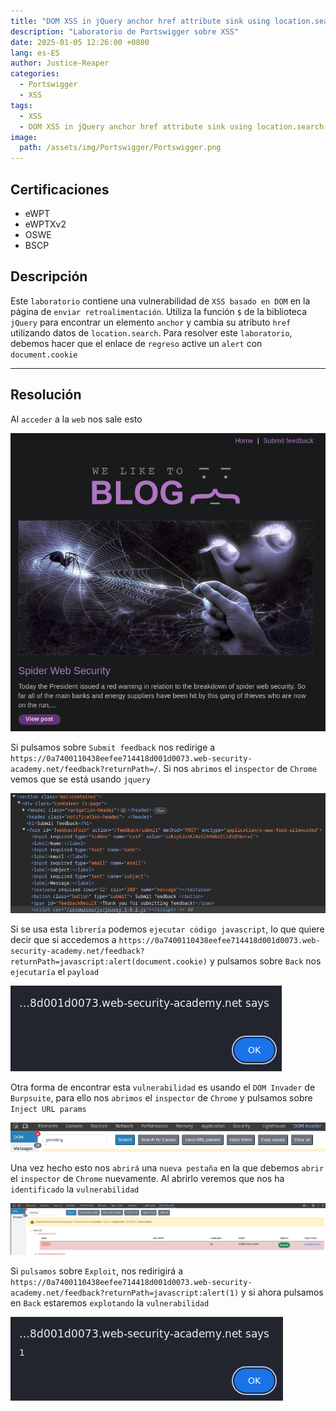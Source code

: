 ```yaml
---
title: "DOM XSS in jQuery anchor href attribute sink using location.search source"
description: "Laboratorio de Portswigger sobre XSS"
date: 2025-01-05 12:26:00 +0800
lang: es-ES
author: Justice-Reaper
categories:
  - Portswigger
  - XSS
tags:
  - XSS
  - DOM XSS in jQuery anchor href attribute sink using location.search source
image:
  path: /assets/img/Portswigger/Portswigger.png
---
```


## Certificaciones

- eWPT
- eWPTXv2
- OSWE
- BSCP
  
## Descripción

Este `laboratorio` contiene una vulnerabilidad de `XSS basado en DOM` en la página de `enviar retroalimentación`. Utiliza la función `$` de la biblioteca `jQuery` para encontrar un elemento `anchor` y cambia su atributo `href` utilizando datos de `location.search`. Para resolver este `laboratorio`, debemos hacer que el enlace de `regreso` active un `alert` con `document.cookie`

---

## Resolución

Al `acceder` a la `web` nos sale esto

![](/assets/img/XSS-Lab-5/image_1.png)

Si pulsamos sobre `Submit feedback` nos redirige a `https://0a7400110438eefee714418d001d0073.web-security-academy.net/feedback?returnPath=/`. Si nos `abrimos` el `inspector` de `Chrome` vemos que se está usando `jquery`

![](/assets/img/XSS-Lab-5/image_2.png)

Si se usa esta `librería` podemos `ejecutar código javascript`, lo que quiere decir que si accedemos a `https://0a7400110438eefee714418d001d0073.web-security-academy.net/feedback?returnPath=javascript:alert(document.cookie)` y pulsamos sobre `Back` nos `ejecutaría` el `payload`

![](/assets/img/XSS-Lab-5/image_3.png)

Otra forma de encontrar esta `vulnerabilidad` es usando el `DOM Invader` de `Burpsuite`, para ello nos `abrimos` el `inspector` de `Chrome` y pulsamos sobre `Inject URL params`

![](/assets/img/XSS-Lab-5/image_4.png)

Una vez hecho esto nos `abrirá` una `nueva pestaña` en la que debemos `abrir` el `inspector` de `Chrome` nuevamente. Al abrirlo veremos que nos ha `identificado` la `vulnerabilidad`

![](/assets/img/XSS-Lab-5/image_5.png)

Si `pulsamos` sobre `Exploit`, nos redirigirá a `https://0a7400110438eefee714418d001d0073.web-security-academy.net/feedback?returnPath=javascript:alert(1)` y si ahora pulsamos en `Back` estaremos `explotando` la `vulnerabilidad`

![](/assets/img/XSS-Lab-5/image_6.png)
